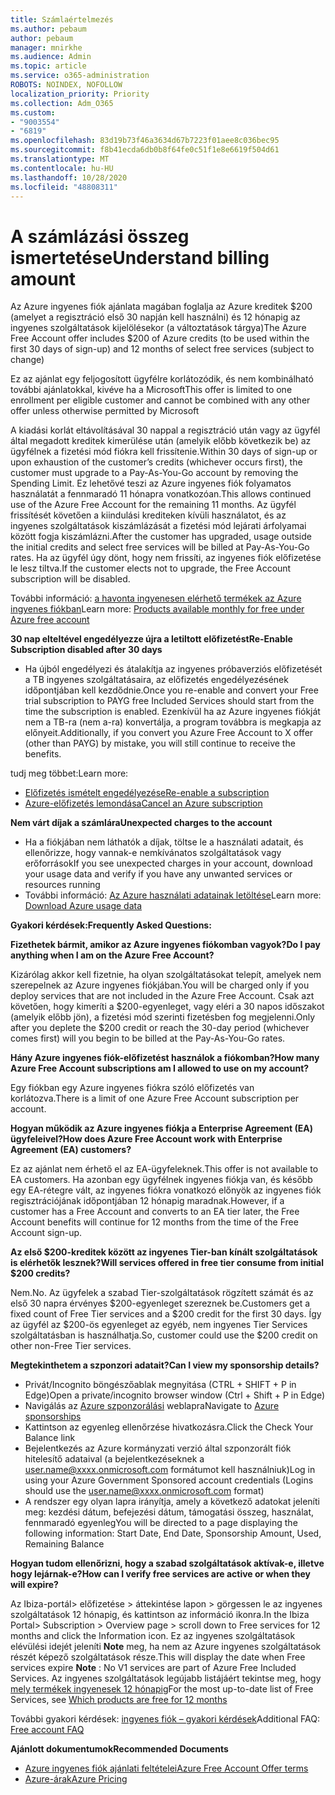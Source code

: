 ```yaml
---
title: Számlaértelmezés
ms.author: pebaum
author: pebaum
manager: mnirkhe
ms.audience: Admin
ms.topic: article
ms.service: o365-administration
ROBOTS: NOINDEX, NOFOLLOW
localization_priority: Priority
ms.collection: Adm_O365
ms.custom:
- "9003554"
- "6819"
ms.openlocfilehash: 83d19b73f46a3634d67b7223f01aee8c036bec95
ms.sourcegitcommit: f8b41ecda6db0b8f64fe0c51f1e8e6619f504d61
ms.translationtype: MT
ms.contentlocale: hu-HU
ms.lasthandoff: 10/28/2020
ms.locfileid: "48808311"
---
```

# <a name="understand-billing-amount"></a><span data-ttu-id="0d18f-102">A számlázási összeg ismertetése</span><span class="sxs-lookup"><span data-stu-id="0d18f-102">Understand billing amount</span></span>

<span data-ttu-id="0d18f-103">Az Azure ingyenes fiók ajánlata magában foglalja az Azure kreditek $200 (amelyet a regisztráció első 30 napján kell használni) és 12 hónapig az ingyenes szolgáltatások kijelölésekor (a változtatások tárgya)</span><span class="sxs-lookup"><span data-stu-id="0d18f-103">The Azure Free Account offer includes $200 of Azure credits (to be used within the first 30 days of sign-up) and 12 months of select free services (subject to change)</span></span>

<span data-ttu-id="0d18f-104">Ez az ajánlat egy feljogosított ügyfélre korlátozódik, és nem kombinálható további ajánlatokkal, kivéve ha a Microsoft</span><span class="sxs-lookup"><span data-stu-id="0d18f-104">This offer is limited to one enrollment per eligible customer and cannot be combined with any other offer unless otherwise permitted by Microsoft</span></span>

<span data-ttu-id="0d18f-105">A kiadási korlát eltávolításával 30 nappal a regisztráció után vagy az ügyfél által megadott kreditek kimerülése után (amelyik előbb következik be) az ügyfélnek a fizetési mód fiókra kell frissítenie.</span><span class="sxs-lookup"><span data-stu-id="0d18f-105">Within 30 days of sign-up or upon exhaustion of the customer’s credits (whichever occurs first), the customer must upgrade to a Pay-As-You-Go account by removing the Spending Limit.</span></span> <span data-ttu-id="0d18f-106">Ez lehetővé teszi az Azure ingyenes fiók folyamatos használatát a fennmaradó 11 hónapra vonatkozóan.</span><span class="sxs-lookup"><span data-stu-id="0d18f-106">This allows continued use of the Azure Free Account for the remaining 11 months.</span></span> <span data-ttu-id="0d18f-107">Az ügyfél frissítését követően a kiindulási krediteken kívüli használatot, és az ingyenes szolgáltatások kiszámlázását a fizetési mód lejárati árfolyamai között fogja kiszámlázni.</span><span class="sxs-lookup"><span data-stu-id="0d18f-107">After the customer has upgraded, usage outside the initial credits and select free services will be billed at Pay-As-You-Go rates.</span></span> <span data-ttu-id="0d18f-108">Ha az ügyfél úgy dönt, hogy nem frissíti, az ingyenes fiók előfizetése le lesz tiltva.</span><span class="sxs-lookup"><span data-stu-id="0d18f-108">If the customer elects not to upgrade, the Free Account subscription will be disabled.</span></span>

<span data-ttu-id="0d18f-109">További információ: [a havonta ingyenesen elérhető termékek az Azure ingyenes fiókban](https://azure.microsoft.com/free/free-account-faq/)</span><span class="sxs-lookup"><span data-stu-id="0d18f-109">Learn more: [Products available monthly for free under Azure free account](https://azure.microsoft.com/free/free-account-faq/)</span></span>

<span data-ttu-id="0d18f-110">**30 nap elteltével engedélyezze újra a letiltott előfizetést**</span><span class="sxs-lookup"><span data-stu-id="0d18f-110">**Re-Enable Subscription disabled after 30 days**</span></span>

- <span data-ttu-id="0d18f-111">Ha újból engedélyezi és átalakítja az ingyenes próbaverziós előfizetését a TB ingyenes szolgáltatásaira, az előfizetés engedélyezésének időpontjában kell kezdődnie.</span><span class="sxs-lookup"><span data-stu-id="0d18f-111">Once you re-enable and convert your Free trial subscription to PAYG free Included Services should start from the time the subscription is enabled.</span></span> <span data-ttu-id="0d18f-112">Ezenkívül ha az Azure ingyenes fiókját nem a TB-ra (nem a-ra) konvertálja, a program továbbra is megkapja az előnyeit.</span><span class="sxs-lookup"><span data-stu-id="0d18f-112">Additionally, if you convert you Azure Free Account to X offer (other than PAYG) by mistake, you will still continue to receive the benefits.</span></span>

<span data-ttu-id="0d18f-113">tudj meg többet:</span><span class="sxs-lookup"><span data-stu-id="0d18f-113">Learn more:</span></span> 
- [<span data-ttu-id="0d18f-114">Előfizetés ismételt engedélyezése</span><span class="sxs-lookup"><span data-stu-id="0d18f-114">Re-enable a subscription</span></span>](https://docs.microsoft.com/azure/billing/billing-subscription-become-disable?WT.mc_id=Portal-Microsoft_Azure_Support)
- [<span data-ttu-id="0d18f-115">Azure-előfizetés lemondása</span><span class="sxs-lookup"><span data-stu-id="0d18f-115">Cancel an Azure subscription</span></span>](https://docs.microsoft.com/azure/billing/billing-how-to-cancel-azure-subscription?WT.mc_id=Portal-Microsoft_Azure_Support)

<span data-ttu-id="0d18f-116">**Nem várt díjak a számlára**</span><span class="sxs-lookup"><span data-stu-id="0d18f-116">**Unexpected charges to the account**</span></span>

- <span data-ttu-id="0d18f-117">Ha a fiókjában nem láthatók a díjak, töltse le a használati adatait, és ellenőrizze, hogy vannak-e nemkívánatos szolgáltatások vagy erőforrások</span><span class="sxs-lookup"><span data-stu-id="0d18f-117">If you see unexpected charges in your account, download your usage data and verify if you have any unwanted services or resources running</span></span>
- <span data-ttu-id="0d18f-118">További információ: [Az Azure használati adatainak letöltése](https://docs.microsoft.com/azure/billing/billing-download-azure-invoice-daily-usage-date?WT.mc_id=Portal-Microsoft_Azure_Support#download-usage)</span><span class="sxs-lookup"><span data-stu-id="0d18f-118">Learn more: [Download Azure usage data](https://docs.microsoft.com/azure/billing/billing-download-azure-invoice-daily-usage-date?WT.mc_id=Portal-Microsoft_Azure_Support#download-usage)</span></span>

<span data-ttu-id="0d18f-119">**Gyakori kérdések:**</span><span class="sxs-lookup"><span data-stu-id="0d18f-119">**Frequently Asked Questions:**</span></span>

<span data-ttu-id="0d18f-120">**Fizethetek bármit, amikor az Azure ingyenes fiókomban vagyok?**</span><span class="sxs-lookup"><span data-stu-id="0d18f-120">**Do I pay anything when I am on the Azure Free Account?**</span></span>

<span data-ttu-id="0d18f-121">Kizárólag akkor kell fizetnie, ha olyan szolgáltatásokat telepít, amelyek nem szerepelnek az Azure ingyenes fiókjában.</span><span class="sxs-lookup"><span data-stu-id="0d18f-121">You will be charged only if you deploy services that are not included in the Azure Free Account.</span></span> <span data-ttu-id="0d18f-122">Csak azt követően, hogy kimeríti a $200-egyenleget, vagy eléri a 30 napos időszakot (amelyik előbb jön), a fizetési mód szerinti fizetésben fog megjelenni.</span><span class="sxs-lookup"><span data-stu-id="0d18f-122">Only after you deplete the $200 credit or reach the 30-day period (whichever comes first) will you begin to be billed at the Pay-As-You-Go rates.</span></span>

<span data-ttu-id="0d18f-123">**Hány Azure ingyenes fiók-előfizetést használok a fiókomban?**</span><span class="sxs-lookup"><span data-stu-id="0d18f-123">**How many Azure Free Account subscriptions am I allowed to use on my account?**</span></span>  

<span data-ttu-id="0d18f-124">Egy fiókban egy Azure ingyenes fiókra szóló előfizetés van korlátozva.</span><span class="sxs-lookup"><span data-stu-id="0d18f-124">There is a limit of one Azure Free Account subscription per account.</span></span>

<span data-ttu-id="0d18f-125">**Hogyan működik az Azure ingyenes fiókja a Enterprise Agreement (EA) ügyfeleivel?**</span><span class="sxs-lookup"><span data-stu-id="0d18f-125">**How does Azure Free Account work with Enterprise Agreement (EA) customers?**</span></span>  

<span data-ttu-id="0d18f-126">Ez az ajánlat nem érhető el az EA-ügyfeleknek.</span><span class="sxs-lookup"><span data-stu-id="0d18f-126">This offer is not available to EA customers.</span></span> <span data-ttu-id="0d18f-127">Ha azonban egy ügyfélnek ingyenes fiókja van, és később egy EA-rétegre vált, az ingyenes fiókra vonatkozó előnyök az ingyenes fiók regisztrációjának időpontjában 12 hónapig maradnak.</span><span class="sxs-lookup"><span data-stu-id="0d18f-127">However, if a customer has a Free Account and converts to an EA tier later, the Free Account benefits will continue for 12 months from the time of the Free Account sign-up.</span></span>

<span data-ttu-id="0d18f-128">**Az első $200-kreditek között az ingyenes Tier-ban kínált szolgáltatások is elérhetők lesznek?**</span><span class="sxs-lookup"><span data-stu-id="0d18f-128">**Will services offered in free tier consume from initial $200 credits?**</span></span>  

<span data-ttu-id="0d18f-129">Nem.</span><span class="sxs-lookup"><span data-stu-id="0d18f-129">No.</span></span> <span data-ttu-id="0d18f-130">Az ügyfelek a szabad Tier-szolgáltatások rögzített számát és az első 30 napra érvényes $200-egyenleget szereznek be.</span><span class="sxs-lookup"><span data-stu-id="0d18f-130">Customers get a fixed count of Free Tier services and a $200 credit for the first 30 days.</span></span> <span data-ttu-id="0d18f-131">Így az ügyfél az $200-ös egyenleget az egyéb, nem ingyenes Tier Services szolgáltatásban is használhatja.</span><span class="sxs-lookup"><span data-stu-id="0d18f-131">So, customer could use the $200 credit on other non-Free Tier services.</span></span>

<span data-ttu-id="0d18f-132">**Megtekinthetem a szponzori adatait?**</span><span class="sxs-lookup"><span data-stu-id="0d18f-132">**Can I view my sponsorship details?**</span></span>

- <span data-ttu-id="0d18f-133">Privát/Incognito böngészőablak megnyitása (CTRL + SHIFT + P in Edge)</span><span class="sxs-lookup"><span data-stu-id="0d18f-133">Open a private/incognito browser window (Ctrl + Shift + P in Edge)</span></span>
- <span data-ttu-id="0d18f-134">Navigálás az [Azure szponzorálási](http://www.microsoftazuresponsorships.com/) weblapra</span><span class="sxs-lookup"><span data-stu-id="0d18f-134">Navigate to [Azure sponsorships](http://www.microsoftazuresponsorships.com/)</span></span>
- <span data-ttu-id="0d18f-135">Kattintson az egyenleg ellenőrzése hivatkozásra.</span><span class="sxs-lookup"><span data-stu-id="0d18f-135">Click the Check Your Balance link</span></span>
- <span data-ttu-id="0d18f-136">Bejelentkezés az Azure kormányzati verzió által szponzorált fiók hitelesítő adataival (a bejelentkezéseknek a user.name@xxxx.onmicrosoft.com formátumot kell használniuk)</span><span class="sxs-lookup"><span data-stu-id="0d18f-136">Log in using your Azure Government Sponsored account credentials (Logins should use the user.name@xxxx.onmicrosoft.com format)</span></span>
- <span data-ttu-id="0d18f-137">A rendszer egy olyan lapra irányítja, amely a következő adatokat jeleníti meg: kezdési dátum, befejezési dátum, támogatási összeg, használat, fennmaradó egyenleg</span><span class="sxs-lookup"><span data-stu-id="0d18f-137">You will be directed to a page displaying the following information: Start Date, End Date, Sponsorship Amount, Used, Remaining Balance</span></span>

<span data-ttu-id="0d18f-138">**Hogyan tudom ellenőrizni, hogy a szabad szolgáltatások aktívak-e, illetve hogy lejárnak-e?**</span><span class="sxs-lookup"><span data-stu-id="0d18f-138">**How can I verify free services are active or when they will expire?**</span></span>

<span data-ttu-id="0d18f-139">Az Ibiza-portál> előfizetése > áttekintése lapon > görgessen le az ingyenes szolgáltatások 12 hónapig, és kattintson az információ ikonra.</span><span class="sxs-lookup"><span data-stu-id="0d18f-139">In the Ibiza Portal> Subscription > Overview page > scroll down to Free services for 12 months and click the Information icon.</span></span> <span data-ttu-id="0d18f-140">Ez az ingyenes szolgáltatások elévülési idejét jeleníti **Note** meg, ha nem az Azure ingyenes szolgáltatások részét képező szolgáltatások része.</span><span class="sxs-lookup"><span data-stu-id="0d18f-140">This will display the date when Free services expire **Note** : No V1 services are part of Azure Free Included Services.</span></span> <span data-ttu-id="0d18f-141">Az ingyenes szolgáltatások legújabb listájáért tekintse meg, hogy [mely termékek ingyenesek 12 hónapig](http://www.microsoftazuresponsorships.com/)</span><span class="sxs-lookup"><span data-stu-id="0d18f-141">For the most up-to-date list of Free Services, see [Which products are free for 12 months](http://www.microsoftazuresponsorships.com/)</span></span>

<span data-ttu-id="0d18f-142">További gyakori kérdések: [ingyenes fiók – gyakori kérdések](https://azure.microsoft.com/free/free-account-faq/)</span><span class="sxs-lookup"><span data-stu-id="0d18f-142">Additional FAQ: [Free account FAQ](https://azure.microsoft.com/free/free-account-faq/)</span></span>

<span data-ttu-id="0d18f-143">**Ajánlott dokumentumok**</span><span class="sxs-lookup"><span data-stu-id="0d18f-143">**Recommended Documents**</span></span>

- [<span data-ttu-id="0d18f-144">Azure ingyenes fiók ajánlati feltételei</span><span class="sxs-lookup"><span data-stu-id="0d18f-144">Azure Free Account Offer terms</span></span>](https://azure.microsoft.com/offers/ms-azr-0044p/)
- [<span data-ttu-id="0d18f-145">Azure-árak</span><span class="sxs-lookup"><span data-stu-id="0d18f-145">Azure Pricing</span></span>](https://azure.microsoft.com/pricing/)